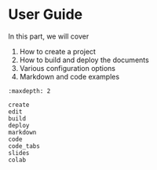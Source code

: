 # User Guide

In this part, we will cover

1. How to create a project
1. How to build and deploy the documents
1. Various configuration options
1. Markdown and code examples

```toc
:maxdepth: 2

create
edit
build
deploy
markdown
code
code_tabs
slides
colab
```
